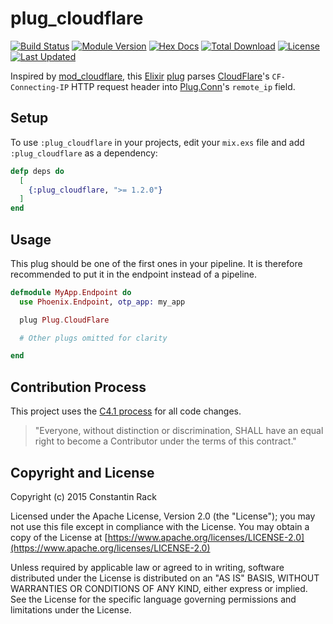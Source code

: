 # plug_cloudflare

[![Build Status](https://travis-ci.org/c-rack/plug_cloudflare.png?branch=master)](https://travis-ci.org/c-rack/plug_cloudflare)
[![Module Version](https://img.shields.io/hexpm/v/plug_cloudflare.svg)](https://hex.pm/packages/plug_cloudflare)
[![Hex Docs](https://img.shields.io/badge/hex-docs-lightgreen.svg)](https://hexdocs.pm/plug_cloudflare/)
[![Total Download](https://img.shields.io/hexpm/dt/plug_cloudflare.svg)](https://hex.pm/packages/plug_cloudflare)
[![License](https://img.shields.io/hexpm/l/plug_cloudflare.svg)](https://github.com/c-rack/plug_cloudflare/blob/master/LICENSE)
[![Last Updated](https://img.shields.io/github/last-commit/c-rack/plug_cloudflare.svg)](https://github.com/c-rack/plug_cloudflare/commits/master)

Inspired by [mod_cloudflare](https://github.com/cloudflare/mod_cloudflare), this [Elixir](http://elixir-lang.org/) [plug](https://github.com/elixir-lang/plug) parses [CloudFlare](https://www.cloudflare.com/)'s `CF-Connecting-IP` HTTP request header into [Plug.Conn](http://hexdocs.pm/plug/Plug.Conn.html)'s `remote_ip` field.


## Setup

To use `:plug_cloudflare` in your projects, edit your `mix.exs` file and add `:plug_cloudflare` as a dependency:

```elixir
defp deps do
  [
    {:plug_cloudflare, ">= 1.2.0"}
  ]
end
```

## Usage

This plug should be one of the first ones in your pipeline.
It is therefore recommended to put it in the endpoint instead of a pipeline.

```elixir
defmodule MyApp.Endpoint do
  use Phoenix.Endpoint, otp_app: my_app

  plug Plug.CloudFlare

  # Other plugs omitted for clarity

end
```

## Contribution Process

This project uses the [C4.1 process](http://rfc.zeromq.org/spec:22) for all code changes.

> "Everyone, without distinction or discrimination, SHALL have an equal right to become a Contributor under the
terms of this contract."

## Copyright and License

Copyright (c) 2015 Constantin Rack

Licensed under the Apache License, Version 2.0 (the "License");
you may not use this file except in compliance with the License.
You may obtain a copy of the License at [https://www.apache.org/licenses/LICENSE-2.0](https://www.apache.org/licenses/LICENSE-2.0)

Unless required by applicable law or agreed to in writing, software
distributed under the License is distributed on an "AS IS" BASIS,
WITHOUT WARRANTIES OR CONDITIONS OF ANY KIND, either express or implied.
See the License for the specific language governing permissions and
limitations under the License.
